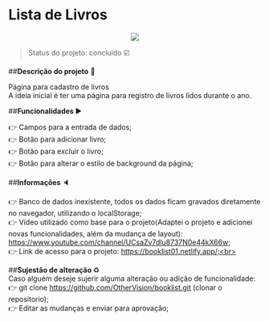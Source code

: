 # Lista de Livros 

<p align=center>
    <img src="./img/gif01.gif">
</p>

>Status do projeto: concluído :ballot_box_with_check:

##<strong>Descrição do projeto</strong> :page_facing_up:

Página para cadastro de livros<br>
A ideia inicial é ter uma página para registro de livros lidos durante o ano.<br>

##<strong>Funcionalidades </strong> :arrow_forward:

:point_right: Campos para a entrada de dados; <br>
:point_right: Botão para adicionar livro;<br>
:point_right: Botão para excluir o livro;<br>
:point_right: Botão para alterar o estilo de background da página;<br>

##<strong>Informações </strong> :speaker:

:point_right: Banco de dados inexistente, todos os dados ficam gravados diretamente no navegador, utilizando o localStorage;<br>
:point_right: Vídeo utilizado como base para o projeto(Adaptei o projeto e adicionei novas funcionalidades, além da mudança de layout): https://www.youtube.com/channel/UCsaZv7dlu8737N0e44kX66w; <br>
:point_right: Link de acesso para o projeto: https://booklist01.netlify.app/;<br>

##<strong>Sujestão de alteração </strong> :recycle:<br>
Caso alguém deseje sujerir alguma alteração ou adição de funcionalidade:<br>
:point_right: git clone https://github.com/OtherVision/booklist.git (clonar o repositorio);<br>
:point_right: Editar as mudanças e enviar para aprovação;<br>
